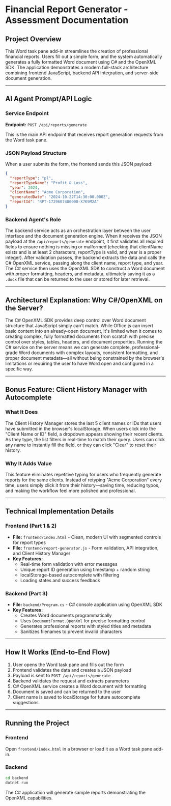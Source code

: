 # Financial Report Generator - Assessment Documentation

## Project Overview

This Word task pane add-in streamlines the creation of professional financial reports. Users fill out a simple form, and the system automatically generates a fully formatted Word document using C# and the OpenXML SDK. The application demonstrates a modern full-stack architecture combining frontend JavaScript, backend API integration, and server-side document generation.

---

## AI Agent Prompt/API Logic

### Service Endpoint
**Endpoint:** `POST /api/reports/generate`

This is the main API endpoint that receives report generation requests from the Word task pane.

### JSON Payload Structure
When a user submits the form, the frontend sends this JSON payload:

```json
{
  "reportType": "pl",
  "reportTypeName": "Profit & Loss",
  "year": 2024,
  "clientName": "Acme Corporation",
  "generatedDate": "2024-10-22T14:30:00.000Z",
  "reportId": "RPT-1729607400000-X7K9M2A"
}
```

### Backend Agent's Role
The backend service acts as an orchestration layer between the user interface and the document generation engine. When it receives the JSON payload at the `/api/reports/generate` endpoint, it first validates all required fields to ensure nothing is missing or malformed (checking that clientName exists and is at least 2 characters, reportType is valid, and year is a proper integer). After validation passes, the backend extracts the data and calls the C# OpenXML service, passing along the client name, report type, and year. The C# service then uses the OpenXML SDK to construct a Word document with proper formatting, headers, and metadata, ultimately saving it as a `.docx` file that can be returned to the user or stored for later retrieval.

---

## Architectural Explanation: Why C#/OpenXML on the Server?

The C# OpenXML SDK provides deep control over Word document structure that JavaScript simply can't match. While Office.js can insert basic content into an already-open document, it's limited when it comes to creating complex, fully formatted documents from scratch with precise control over styles, tables, headers, and document properties. Running the C# service on the server means we can generate complete, professional-grade Word documents with complex layouts, consistent formatting, and proper document metadata—all without being constrained by the browser's limitations or requiring the user to have Word open and configured in a specific way.

---

## Bonus Feature: Client History Manager with Autocomplete

### What It Does
The Client History Manager stores the last 5 client names or IDs that users have submitted in the browser's localStorage. When users click into the "Client Name or ID" field, a dropdown appears showing their recent clients. As they type, the list filters in real-time to match their query. Users can click any name to instantly fill the field, or they can click "Clear" to reset their history.

### Why It Adds Value
This feature eliminates repetitive typing for users who frequently generate reports for the same clients. Instead of retyping "Acme Corporation" every time, users simply click it from their history—saving time, reducing typos, and making the workflow feel more polished and professional.

---

## Technical Implementation Details

### Frontend (Part 1 & 2)
- **File:** `frontend/index.html` - Clean, modern UI with segmented controls for report types
- **File:** `frontend/report-generator.js` - Form validation, API integration, and Client History Manager
- **Key Features:**
  - Real-time form validation with error messages
  - Unique report ID generation using timestamp + random string
  - localStorage-based autocomplete with filtering
  - Loading states and success feedback

### Backend (Part 3)
- **File:** `backend/Program.cs` - C# console application using OpenXML SDK
- **Key Features:**
  - Creates Word documents programmatically
  - Uses `DocumentFormat.OpenXml` for precise formatting control
  - Generates professional reports with styled titles and metadata
  - Sanitizes filenames to prevent invalid characters

---

## How It Works (End-to-End Flow)

1. User opens the Word task pane and fills out the form
2. Frontend validates the data and creates a JSON payload
3. Payload is sent to `POST /api/reports/generate`
4. Backend validates the request and extracts parameters
5. C# OpenXML service creates a Word document with formatting
6. Document is saved and can be returned to the user
7. Client name is saved to localStorage for future autocomplete suggestions

---

## Running the Project

### Frontend
Open `frontend/index.html` in a browser or load it as a Word task pane add-in.

### Backend
```bash
cd backend
dotnet run
```

The C# application will generate sample reports demonstrating the OpenXML capabilities.
